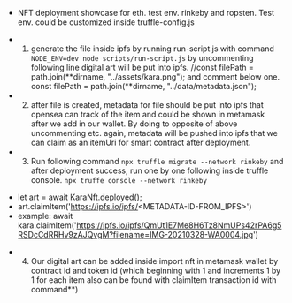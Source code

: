 - NFT deployment showcase for eth. test env. rinkeby and ropsten. Test env. could be customized inside truffle-config.js
- 1. generate the file inside ipfs by running run-script.js with command `NODE_ENV=dev node scripts/run-script.js` by uncommenting following line digital art will be put into ipfs.
     //const filePath = path.join(**dirname, "../assets/kara.png");
     and comment below one.
     const filePath = path.join(**dirname, "../data/metadata.json");

- 2. after file is created, metadata for file should be put into ipfs that opensea can track of the item and could be shown in metamask after we add in our wallet. By doing to opposite of above uncommenting etc. again, metadata will be pushed into ipfs that we can claim as an itemUri for smart contract after deployment.

- 3. Run following command `npx truffle migrate --network rinkeby` and after deployment success, run one by one following inside truffle console. `npx truffe console --network rinkeby`

* let art = await KaraNft.deployed();
* art.claimItem('https://ipfs.io/ipfs/<METADATA-ID-FROM_IPFS>')
* example: await kara.claimItem('https://ipfs.io/ipfs/QmUt1E7Me8H6Tz8NmUPs42rPA6g5RSDcCdRRHv9zAJQvgM?filename=IMG-20210328-WA0004.jpg')

- 4. Our digital art can be added inside import nft in metamask wallet by contract id and token id (which beginning with 1 and increments 1 by 1 for each item also can be found with claimItem transaction id with command\*\*)
